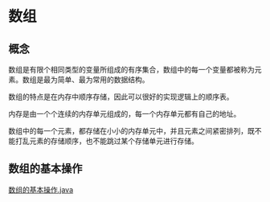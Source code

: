 # 数组

## 概念

数组是有限个相同类型的变量所组成的有序集合，数组中的每一个变量都被称为元素。数组是最为简单、最为常用的数据结构。

数组的特点是在内存中顺序存储，因此可以很好的实现逻辑上的顺序表。

内存是由一个个连续的内存单元组成的，每一个内存单元都有自己的地址。

数组中的每一个元素，都存储在小小的内存单元中，并且元素之间紧密排列，既不能打乱元素的存储顺序，也不能跳过某个存储单元进行存储。

## 数组的基本操作

[数组的基本操作.java](/CodeSegment/Array/Array.java)
